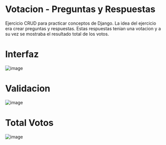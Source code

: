 # Votacion - Preguntas y Respuestas

Ejercicio CRUD para practicar conceptos de Django.
La idea del ejercicio era crear preguntas y respuestas. Estas respuestas tenian una votacion y a su vez se mostraba el resultado total de los votos.


# Interfaz


![image](https://user-images.githubusercontent.com/20642907/207672022-045ccf01-32a3-4913-97d9-ab2571b211d6.png)

# Validacion

![image](https://user-images.githubusercontent.com/20642907/207672212-e594224b-d6a5-4e9f-90f8-2cbad1b14940.png)

# Total Votos

![image](https://user-images.githubusercontent.com/20642907/207672339-42e22bd9-0cbd-4336-90a3-943cacf7e980.png)

